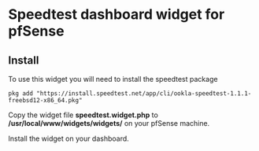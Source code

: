 # Speedtest dashboard widget for pfSense

## Install

To use this widget you will need to install the speedtest package

```
pkg add "https://install.speedtest.net/app/cli/ookla-speedtest-1.1.1-freebsd12-x86_64.pkg"
```

Copy the widget file **speedtest.widget.php** to **/usr/local/www/widgets/widgets/** on your pfSense machine.

Install the widget on your dashboard.

